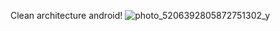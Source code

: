 Clean architecture android!
![photo_5206392805872751302_y](https://github.com/Vladimir-Olegovych/Music-player/assets/117392112/09818add-4fed-44b9-b24d-dc02b46411f2)
